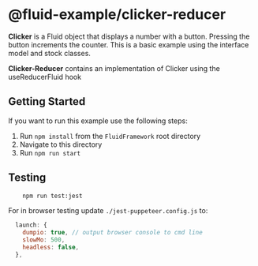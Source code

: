 # @fluid-example/clicker-reducer

**Clicker** is a Fluid object that displays a number with a button. Pressing the button
increments the counter. This is a basic example using the interface model and stock
classes.

**Clicker-Reducer** contains an implementation of Clicker using the useReducerFluid hook

## Getting Started

If you want to run this example use the following steps:

1. Run `npm install` from the `FluidFramework` root directory
2. Navigate to this directory
3. Run `npm run start`

## Testing

```bash
    npm run test:jest
```

For in browser testing update `./jest-puppeteer.config.js` to:

```javascript
  launch: {
    dumpio: true, // output browser console to cmd line
    slowMo: 500,
    headless: false,
  },
```
